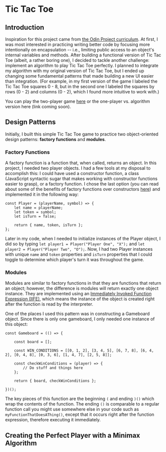 # Tic Tac Toe

## Introduction

Inspiration for this project came from [the Odin Project curriculum](https://www.theodinproject.com/lessons/node-path-javascript-tic-tac-toe). At first, I was most interested in practicing writing better code by focusing more intentionally on encapsulation -- i.e., limiting public access to an object's internal variables and methods. After building a functional version of Tic Tac Toe (albeit, a rather boring one), I decided to tackle another challenge: implement an algorithm to play Tic Tac Toe perfectly. I planned to integrate my algorithm with my original version of Tic Tac Toe, but I ended up changing some fundamental patterns that made building a new UI easier than integration. (For example, in my first version of the game I labeled the Tic Tac Toe squares 0 - 8, but in the second one I labeled the squares by rows (0 - 2) and columns (0 - 2), which I found more intuitive to work with.)

You can play the two-player game [here](https://jordanccox.github.io/tic-tac-toe/) or the one-player vs. algorithm version here (link coming soon).

## Design Patterns

Initially, I built this simple Tic Tac Toe game to practice two object-oriented design patterns: **factory functions** and **modules**.

### Factory Functions

A factory function is a function that, when called, returns an object. In this project, I needed two player objects. I had a few tools at my disposal to accomplish this: I could have used a constructor function, a class (JavaScript syntactic sugar that makes working with constructor functions easier to grasp), or a factory function. I chose the last option (you can read about some of the benefits of factory functions over constructors [here](https://www.theodinproject.com/lessons/node-path-javascript-factory-functions-and-the-module-pattern)) and implemented it in the following way:

```
const Player = (playerName, symbol) => {
    let name = playerName;
    let token = symbol;
    let isTurn = false;

    return { name, token, isTurn };
};
```

Later in my code, when I needed to initialize instances of the Player object, I did so by typing `let player1 = Player("Player One", "X");` and `let player2 = Player("Player Two", "O");`. Now, I had two Player instances with unique `name` and `token` properties and `isTurn` properties that I could toggle to determine which player's turn it was throughout the game.

### Modules

Modules are similar to factory functions in that they are functions that return an object; however, the difference is modules will return exactly one object instance. They are implemented using an [Immediately Invoked Function Expression (IIFE)](https://developer.mozilla.org/en-US/docs/Glossary/IIFE), which means the instance of the object is created right after the function is read by the interpreter.

One of the places I used this pattern was in constructing a Gameboard object. Since there is only one gameboard, I only needed one instance of this object:

```
const Gameboard = (() => {

    const board = [];

    const WIN_CONDITIONS = [[0, 1, 2], [3, 4, 5], [6, 7, 8], [6, 4, 2], [0, 4, 8], [0, 3, 6], [1, 4, 7], [2, 5, 8]];

    const checkWinConditions = (player) => {
        // Do stuff and things here
    };

    return { board, checkWinConditions };

})();
```

The key pieces of this function are the beginning `(` and ending `)()` which wrap the contents of the function. The ending `()` is comparable to a regular function call you might use somewhere else in your code such as `myFunctionThatDoesAThing()`, except that it occurs right after the function expression, therefore executing it immediately.

## Creating the Perfect Player with a Minimax Algorithm
